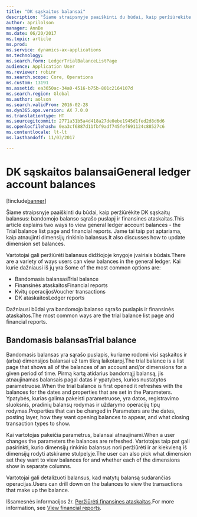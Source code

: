 ```yaml
---
title: "DK sąskaitos balansai"
description: "Šiame straipsnyje paaiškinti du būdai, kaip peržiūrėkite DK sąskaitų balansus: bandomojo balanso sąrašo puslapį ir finansines ataskaitas. Jame tai taip pat aptariama, kaip atnaujinti dimensijų rinkinio balansus."
author: aprilolson
manager: AnnBe
ms.date: 06/20/2017
ms.topic: article
ms.prod: 
ms.service: dynamics-ax-applications
ms.technology: 
ms.search.form: LedgerTrialBalanceListPage
audience: Application User
ms.reviewer: robinr
ms.search.scope: Core, Operations
ms.custom: 13191
ms.assetid: ea3650ac-34a0-4516-b75b-801c2164107d
ms.search.region: Global
ms.author: aolson
ms.search.validFrom: 2016-02-28
ms.dyn365.ops.version: AX 7.0.0
ms.translationtype: HT
ms.sourcegitcommit: 2771a31b5a4d418a27de0ebe1945d1fed2d8d6d6
ms.openlocfilehash: 0ea3cf6887d11fbf9adf745fef691124c88527c6
ms.contentlocale: lt-lt
ms.lasthandoff: 11/03/2017

---
```


# <a name="general-ledger-account-balances"></a><span data-ttu-id="1b06a-104">DK sąskaitos balansai</span><span class="sxs-lookup"><span data-stu-id="1b06a-104">General ledger account balances</span></span>

[!include[banner](../includes/banner.md)]


<span data-ttu-id="1b06a-105">Šiame straipsnyje paaiškinti du būdai, kaip peržiūrėkite DK sąskaitų balansus: bandomojo balanso sąrašo puslapį ir finansines ataskaitas.</span><span class="sxs-lookup"><span data-stu-id="1b06a-105">This article explains two ways to view general ledger account balances -  the Trial balance list page and financial reports.</span></span> <span data-ttu-id="1b06a-106">Jame tai taip pat aptariama, kaip atnaujinti dimensijų rinkinio balansus.</span><span class="sxs-lookup"><span data-stu-id="1b06a-106">It also discusses how to update dimension set balances.</span></span>

<span data-ttu-id="1b06a-107">Vartotojai gali peržiūrėti balansus didžiojoje knygoje įvairiais būdais.</span><span class="sxs-lookup"><span data-stu-id="1b06a-107">There are a variety of ways users can view balances in the general ledger.</span></span> <span data-ttu-id="1b06a-108">Kai kurie dažniausi iš jų yra:</span><span class="sxs-lookup"><span data-stu-id="1b06a-108">Some of the most common options are:</span></span>

-   <span data-ttu-id="1b06a-109">Bandomasis balansas</span><span class="sxs-lookup"><span data-stu-id="1b06a-109">Trial balance</span></span>
-   <span data-ttu-id="1b06a-110">Finansinės ataskaitos</span><span class="sxs-lookup"><span data-stu-id="1b06a-110">Financial reports</span></span>
-   <span data-ttu-id="1b06a-111">Kvitų operacijos</span><span class="sxs-lookup"><span data-stu-id="1b06a-111">Voucher transactions</span></span>
-   <span data-ttu-id="1b06a-112">DK ataskaitos</span><span class="sxs-lookup"><span data-stu-id="1b06a-112">Ledger reports</span></span>

<span data-ttu-id="1b06a-113">Dažniausi būdai yra bandomojo balanso sąrašo puslapis ir finansinės ataskaitos.</span><span class="sxs-lookup"><span data-stu-id="1b06a-113">The most common ways are the trial balance list page and financial reports.</span></span>

## <a name="trial-balance"></a><span data-ttu-id="1b06a-114">Bandomasis balansas</span><span class="sxs-lookup"><span data-stu-id="1b06a-114">Trial balance</span></span>
<span data-ttu-id="1b06a-115">Bandomasis balansas yra sąrašo puslapis, kuriame rodomi visi sąskaitos ir (arba) dimensijos balansai už tam tikrą laikotarpį.</span><span class="sxs-lookup"><span data-stu-id="1b06a-115">The trial balance is a list page that shows all of the balances of an account and/or dimensions for a given period of time.</span></span> <span data-ttu-id="1b06a-116">Pirmą kartą atidarius bandomąjį balansą, jis atnaujinamas balansais pagal datas ir ypatybes, kurios nustatytos parametruose.</span><span class="sxs-lookup"><span data-stu-id="1b06a-116">When the trial balance is first opened it refreshes with the balances for the dates and properties that are set in the Parameters.</span></span> <span data-ttu-id="1b06a-117">Ypatybės, kurias galima pakeisti parametruose, yra datos, registravimo sluoksnis, pradinių balansų rodymas ir uždarymo operacijų tipų rodymas.</span><span class="sxs-lookup"><span data-stu-id="1b06a-117">Properties that can be changed in Parameters are the dates, posting layer, how they want opening balances to appear, and what closing transaction types to show.</span></span> 

<span data-ttu-id="1b06a-118">Kai vartotojas pakeičia parametrus, balansai atnaujinami.</span><span class="sxs-lookup"><span data-stu-id="1b06a-118">When a user changes the parameters the balances are refreshed.</span></span> <span data-ttu-id="1b06a-119">Vartotojas taip pat gali pasirinkti, kurio dimensijų rinkinio balansus nori peržiūrėti ir ar kiekvieną iš dimensijų rodyti atskirame stulpelyje.</span><span class="sxs-lookup"><span data-stu-id="1b06a-119">The user can also pick what dimension set they want to view balances for and whether each of the dimensions show in separate columns.</span></span> 

<span data-ttu-id="1b06a-120">Vartotojai gali detalizuoti balansus, kad matytų balansą sudarančias operacijas.</span><span class="sxs-lookup"><span data-stu-id="1b06a-120">Users can drill down on the balances to view the transactions that make up the balance.</span></span>    

<span data-ttu-id="1b06a-121">Išsamesnės informacijos žr. [Peržiūrėti finansines ataskaitas](view-financial-reports.md).</span><span class="sxs-lookup"><span data-stu-id="1b06a-121">For more information, see [View financial reports](view-financial-reports.md).</span></span>




